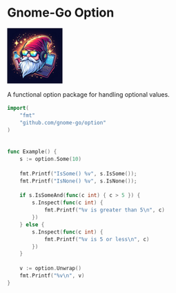 # Gnome-Go Option

![logo](./assets/icon.png)

A functional option package for handling optional values.

```go
import(
    "fmt"
    "github.com/gnome-go/option"
)


func Example() {
    s := option.Some(10)

    fmt.Printf("IsSome() %v", s.IsSome());
    fmt.Printf("IsNone() %v", s.IsNone());

    if s.IsSomeAnd(func(c int) { c > 5 }) {
        s.Inspect(func(c int) {
            fmt.Printf("%v is greater than 5\n", c)
        })
    } else {
        s.Inspect(func(c int) {
            fmt.Printf("%v is 5 or less\n", c)
        })
    }

    v := option.Unwrap()
    fmt.Printf("%v\n", v)
}

```

